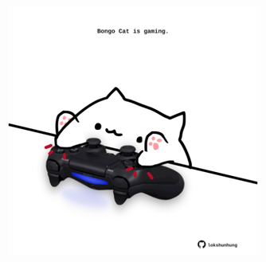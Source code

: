 <!-- built at 09/12/2024, 02:28:53 UTC -->
<p align="center">
  <img width="500" height="500" src="./ReadmeImage.svg">
</p>
